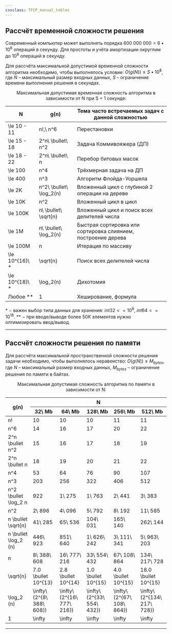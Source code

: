 ```yaml
---
cssclass: TFCP_manual_tables
---
```


## Рассчёт временной сложности решения

Современный компьютер может выполнять порядка ${600\ 000\ 000 = 6 \bullet 10^8}$ операций в секунду. Для простоты и учёта амортизации округлим до ${10^8}$ операций в секунду.

Для рассчёта максимальной допустимой временной сложности алгоритма необходимо, чтобы выполнялось условие: $O(g(N)) \le S \bullet 10^8$, где $N$ – максимальный размер входных данных, $S$ – ограничение времени выполнения решения в секундах.

<center>Максимальная допустимая временная сложность алгоритма в зависимости от N при S = 1 секунде:</center>

<div class="tfcp-table-div">
    <table class="tg">
        <thead>
            <tr>
                <th class="tg-9wq8"><span class="math">N</span></th>
                <th class="tg-9wq8"><span class="math">g(n)</span></th>
                <th class="tg-9wq8">Тема часто встречаемых задач с данной сложностью</th>
            </tr>
        </thead>
        <tbody>
            <tr>
                <td class="tg-c3ow"><span class="math">\le 10 - 11</span></td>
                <td class="tg-c3ow"><span class="math">n!,\ n^6</span></td>
                <td class="tg-c3ow">Перестановки</td>
            </tr>
            <tr>
                <td class="tg-c3ow"><span class="math">\le 15 - 18</span></td>
                <td class="tg-c3ow"><span class="math">2^n\ \bullet\ n^2</span></td>
                <td class="tg-c3ow">Задача Коммивояжера (ДП)</td>
            </tr>
            <tr>
                <td class="tg-c3ow"><span class="math">\le 18 - 22</span></td>
                <td class="tg-c3ow"><span class="math">2^n\ \bullet\ n</span></td>
                <td class="tg-c3ow">Перебор битовых масок</td>
            </tr>
            <tr>
                <td class="tg-c3ow"><span class="math">\le 100</span></td>
                <td class="tg-c3ow"><span class="math">n^4</span></td>
                <td class="tg-c3ow">Трёхмерная задача на ДП</td>
            </tr>
            <tr>
                <td class="tg-c3ow"><span class="math">\le 400</span></td>
                <td class="tg-c3ow"><span class="math">n^3</span></td>
                <td class="tg-c3ow">Алгоритм Флойда-Уоршела</td>
            </tr>
            <tr>
                <td class="tg-c3ow"><span class="math">\le 2K</span></td>
                <td class="tg-c3ow"><span class="math">n^2\ \bullet\ \log_2(n)</span></td>
                <td class="tg-c3ow">Вложенный цикл с глубиной 2 операции на дереве</td>
            </tr>
            <tr>
                <td class="tg-c3ow"><span class="math">\le 10K</span></td>
                <td class="tg-c3ow"><span class="math">n^2</span></td>
                <td class="tg-c3ow">Вложенный цикл в цикл</td>
            </tr>
            <tr>
                <td class="tg-c3ow"><span class="math">\le 100K</span></td>
                <td class="tg-c3ow"><span class="math">n\ \bullet\ \sqrt{n}</span></td>
                <td class="tg-c3ow">Вложенный цикл и поиск всех делителей числа</td>
            </tr>
            <tr>
                <td class="tg-c3ow"><span class="math">\le 1M</span></td>
                <td class="tg-c3ow"><span class="math">n\ \bullet\ \log_2(n)</span></td>
                <td class="tg-c3ow">Быстрая сортировка или сортировка слиянием, построение дерева</td>
            </tr>
            <tr>
                <td class="tg-c3ow"><span class="math">\le 100M</span></td>
                <td class="tg-c3ow"><span class="math">n</span></td>
                <td class="tg-c3ow">Итерация по массиву</td>
            </tr>
            <tr>
                <td class="tg-c3ow"><span class="math">\le 10^{16}\ *</span></td>
                <td class="tg-c3ow"><span class="math">\sqrt{n}</span></td>
                <td class="tg-c3ow">Поиск всех делителей числа</td>
            </tr>
            <tr>
                <td class="tg-c3ow"><span class="math">\le 10^{18}\ *</span></td>
                <td class="tg-c3ow"><span class="math">\log_2(n)</span></td>
                <td class="tg-c3ow">Дихотомия</td>
            </tr>
            <tr>
                <td class="tg-c3ow"><span class="math">Любое **</span></td>
                <td class="tg-c3ow"><span class="math">1</span></td>
                <td class="tg-c3ow">Хеширование, формула</td>
            </tr>
        </tbody>
    </table>
</div>

${*\ - }$ важен выбор типа данных для хранения: ${int32 <= 10^9}$, ${int64 <= 10^{18}}$.
${**\ - }$ при вводе/выводе более ${50K}$ элементов нужно оптимизировать ввод/вывод.

***

## Рассчёт сложности решения по памяти

Для рассчёта максимальной пространственной сложности решения задачи необходимо, чтобы выполнялось неравенство: $O(g(N)) \le M_{bytes}$, где $N$ – максимальный размер входных данных, $M_{bytes}$ – ограничение решения по памяти в байтах.


<center>Максимальная допустимая сложность алгоритма по памяти в зависимости от N:</center>

<div class="tfcp-table-div">
    <table class="tg">
        <thead>
            <tr>
                <th class="tg-9wq8" rowspan="2"><span class="math">g(n)</span></th>
                <th class="tg-9wq8" colspan="5"><span class="math">N</span></th>
            </tr>
            <tr>
                <th class="tg-9wq8"><span class="math">32\ Mb</span></th>
                <th class="tg-9wq8"><span class="math">64\ Mb</span></th>
                <th class="tg-9wq8"><span class="math">128\ Mb</span></th>
                <th class="tg-9wq8"><span class="math">256\ Mb</span></th>
                <th class="tg-9wq8"><span class="math">512\ Mb</span></th>
            </tr>
        </thead>
        <tbody>
            <tr>
                <td class="tg-c3ow"><span class="math">n!</span></td>
                <td class="tg-c3ow"><span class="tg-c3ow-text"><span class="math">10</span></span></td>
                <td class="tg-c3ow"><span class="tg-c3ow-text"><span class="math">10</span></span></td>
                <td class="tg-c3ow"><span class="tg-c3ow-text"><span class="math">10</span></span></td>
                <td class="tg-c3ow"><span class="tg-c3ow-text"><span class="math">11</span></span></td>
                <td class="tg-c3ow"><span class="tg-c3ow-text"><span class="math">11</span></span></td>
            </tr>
            <tr>
                <td class="tg-c3ow"><span class="math">n^6</span></td>
                <td class="tg-c3ow"><span class="tg-c3ow-text"><span class="math">14</span></span></td>
                <td class="tg-c3ow"><span class="tg-c3ow-text"><span class="math">16</span></span></td>
                <td class="tg-c3ow"><span class="tg-c3ow-text"><span class="math">17</span></span></td>
                <td class="tg-c3ow"><span class="tg-c3ow-text"><span class="math">20</span></span></td>
                <td class="tg-c3ow"><span class="tg-c3ow-text"><span class="math">22</span></span></td>
            </tr>
            <tr>
                <td class="tg-c3ow"><span class="math">2^n \bullet n^2</span></td>
                <td class="tg-c3ow"><span class="tg-c3ow-text"><span class="math">15</span></span></td>
                <td class="tg-c3ow"><span class="tg-c3ow-text"><span class="math">16</span></span></td>
                <td class="tg-c3ow"><span class="tg-c3ow-text"><span class="math">17</span></span></td>
                <td class="tg-c3ow"><span class="tg-c3ow-text"><span class="math">18</span></span></td>
                <td class="tg-c3ow"><span class="tg-c3ow-text"><span class="math">19</span></span></td>
            </tr>
            <tr>
                <td class="tg-c3ow"><span class="math">2^n \bullet n</span></td>
                <td class="tg-c3ow"><span class="tg-c3ow-text"><span class="math">18</span></span></td>
                <td class="tg-c3ow"><span class="tg-c3ow-text"><span class="math">19</span></span></td>
                <td class="tg-c3ow"><span class="tg-c3ow-text"><span class="math">20</span></span></td>
                <td class="tg-c3ow"><span class="tg-c3ow-text"><span class="math">21</span></span></td>
                <td class="tg-c3ow"><span class="tg-c3ow-text"><span class="math">22</span></span></td>
            </tr>
            <tr>
                <td class="tg-c3ow"><span class="math">n^4</span></td>
                <td class="tg-c3ow"><span class="tg-c3ow-text"><span class="math">53</span></span></td>
                <td class="tg-c3ow"><span class="tg-c3ow-text"><span class="math">64</span></span></td>
                <td class="tg-c3ow"><span class="tg-c3ow-text"><span class="math">76</span></span></td>
                <td class="tg-c3ow"><span class="tg-c3ow-text"><span class="math">90</span></span></td>
                <td class="tg-c3ow"><span class="tg-c3ow-text"><span class="math">107</span></span></td>
            </tr>
            <tr>
                <td class="tg-c3ow"><span class="math">n^3</span></td>
                <td class="tg-c3ow"><span class="tg-c3ow-text"><span class="math">203</span></span></td>
                <td class="tg-c3ow"><span class="tg-c3ow-text"><span class="math">256</span></span></td>
                <td class="tg-c3ow"><span class="tg-c3ow-text"><span class="math">322</span></span></td>
                <td class="tg-c3ow"><span class="tg-c3ow-text"><span class="math">406</span></span></td>
                <td class="tg-c3ow"><span class="tg-c3ow-text"><span class="math">512</span></span></td>
            </tr>
            <tr>
                <td class="tg-c3ow"><span class="math">n^2 \bullet \log_2 n</span></td>
                <td class="tg-c3ow"><span class="tg-c3ow-text"><span class="math">922</span></span></td>
                <td class="tg-c3ow"><span class="tg-c3ow-text"><span class="math">1\ 275</span></span></td>
                <td class="tg-c3ow"><span class="tg-c3ow-text"><span class="math">1\ 763</span></span></td>
                <td class="tg-c3ow"><span class="tg-c3ow-text"><span class="math">2\ 441</span></span></td>
                <td class="tg-c3ow"><span class="tg-c3ow-text"><span class="math">3\ 383</span></span></td>
            </tr>
            <tr>
                <td class="tg-c3ow"><span class="tg-c3ow-text"><span class="math">n^2</span></span></td>
                <td class="tg-c3ow"><span class="tg-c3ow-text"><span class="math">2\ 896</span></span></td>
                <td class="tg-c3ow"><span class="tg-c3ow-text"><span class="math">4\ 096</span></span></td>
                <td class="tg-c3ow"><span class="tg-c3ow-text"><span class="math">5\ 792</span></span></td>
                <td class="tg-c3ow"><span class="tg-c3ow-text"><span class="math">8\ 192</span></span></td>
                <td class="tg-c3ow"><span class="tg-c3ow-text"><span class="math">11\ 585</span></span></td>
            </tr>
            <tr>
                <td class="tg-c3ow"><span class="tg-c3ow-text"><span class="math">n \bullet \sqrt{n}</span></span></td>
                <td class="tg-c3ow"><span class="tg-c3ow-text"><span class="math">41\ 285</span></span></td>
                <td class="tg-c3ow"><span class="tg-c3ow-text"><span class="math">65\ 536</span></span></td>
                <td class="tg-c3ow"><span class="tg-c3ow-text"><span class="math">104\ 031</span></span></td>
                <td class="tg-c3ow"><span class="tg-c3ow-text"><span class="math">165\ 140</span></span></td>
                <td class="tg-c3ow"><span class="tg-c3ow-text"><span class="math">262\ 144</span></span></td>
            </tr>
            <tr>
                <td class="tg-c3ow"><span class="tg-c3ow-text"><span class="math">n \bullet \log_2 (n)</span></span>
                </td>
                <td class="tg-c3ow"><span class="tg-c3ow-text"><span class="math">446\ 923</span></span></td>
                <td class="tg-c3ow"><span class="tg-c3ow-text"><span class="math">851\ 640</span></span></td>
                <td class="tg-c3ow"><span class="tg-c3ow-text"><span class="math">1\ 626\ 242</span></span></td>
                <td class="tg-c3ow"><span class="tg-c3ow-text"><span class="math">3\ 111\ 341</span></span></td>
                <td class="tg-c3ow"><span class="tg-c3ow-text"><span class="math">5\ 963\ 203</span></span></td>
            </tr>
            <tr>
                <td class="tg-c3ow"><span class="tg-c3ow-text"><span class="math">n</span></span></td>
                <td class="tg-c3ow"><span class="tg-c3ow-text"><span class="math">8\ 388\ 608</span></span></td>
                <td class="tg-c3ow"><span class="tg-c3ow-text"><span class="math">16\ 777\ 216</span></span></td>
                <td class="tg-c3ow"><span class="tg-c3ow-text"><span class="math">33\ 554\ 432</span></span></td>
                <td class="tg-c3ow"><span class="tg-c3ow-text"><span class="math">67\ 108\ 864</span></span></td>
                <td class="tg-c3ow"><span class="tg-c3ow-text"><span class="math">134\ 217\ 728</span></span></td>
            </tr>
            <tr>
                <td class="tg-c3ow"><span class="tg-c3ow-text"><span class="math">\sqrt{n}</span></span></td>
                <td class="tg-c3ow"><span class="tg-c3ow-text"><span class="math">7.0 \bullet 10^{13}</span></span></td>
                <td class="tg-c3ow"><span class="tg-c3ow-text"><span class="math">2.8 \bullet 10^{14}</span></span></td>
                <td class="tg-c3ow"><span class="tg-c3ow-text"><span class="math">1.0 \bullet 10^{15}</span></span></td>
                <td class="tg-c3ow"><span class="tg-c3ow-text"><span class="math">4.0 \bullet 10^{15}</span></span></td>
                <td class="tg-c3ow"><span class="tg-c3ow-text"><span class="math">18.0 \bullet 10^{15}</span></span>
                </td>
            </tr>
            <tr>
                <td class="tg-c3ow"><span class="tg-c3ow-text"><span class="math">\log_2 (n)</span></span></td>
                <td class="tg-c3ow"><span class="tg-c3ow-text"><span class="math">\infty\ (2^{8\ 388\
                            608})</span></span></td>
                <td class="tg-c3ow"><span class="tg-c3ow-text"><span class="math">\infty\ (2^{16\ 777\
                            216})</span></span></td>
                <td class="tg-c3ow"><span class="tg-c3ow-text"><span class="math">\infty\ (2^{33\ 554\
                            432})</span></span></td>
                <td class="tg-c3ow"><span class="tg-c3ow-text"><span class="math">\infty\ (2^{67\ 108\
                            864})</span></span></td>
                <td class="tg-c3ow"><span class="tg-c3ow-text"><span class="math">\infty\ (2^{134\ 217\
                            728})</span></span></td>
            </tr>
            <tr>
                <td class="tg-c3ow"><span class="tg-c3ow-text"><span class="math">1</span></span></td>
                <td class="tg-c3ow"><span class="tg-c3ow-text"><span class="math">\infty</span></span></td>
                <td class="tg-c3ow"><span class="tg-c3ow-text"><span class="math">\infty</span></span></td>
                <td class="tg-c3ow"><span class="tg-c3ow-text"><span class="math">\infty</span></span></td>
                <td class="tg-c3ow"><span class="tg-c3ow-text"><span class="math">\infty</span></span></td>
                <td class="tg-c3ow"><span class="tg-c3ow-text"><span class="math">\infty</span></span></td>
            </tr>
        </tbody>
    </table>
</div>

***

